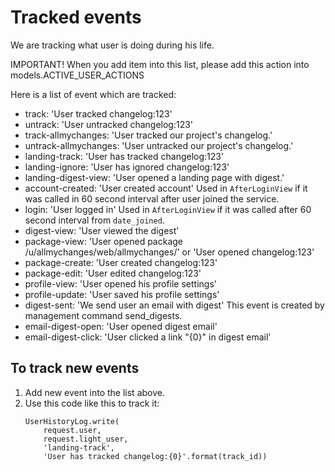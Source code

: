Tracked events
==============

We are tracking what user is doing during his life.

IMPORTANT! When you add item into this list, please
add this action into models.ACTIVE_USER_ACTIONS

Here is a list of event which are tracked:

* track: 'User tracked changelog:123'
* untrack: 'User untracked changelog:123'
* track-allmychanges: 'User tracked our project\'s changelog.'
* untrack-allmychanges: 'User untracked our project\'s changelog.'
* landing-track: 'User has tracked changelog:123'
* landing-ignore: 'User has ignored changelog:123'
* landing-digest-view: 'User opened a landing page with digest.'
* account-created: 'User created account'
  Used in `AfterLoginView` if it was called in 60 second interval
  after user joined the service.
* login: 'User logged in'
  Used in `AfterLoginView` if it was called after 60 second interval
  from `date_joined`.
* digest-view: 'User viewed the digest'
* package-view: 'User opened package /u/allmychanges/web/allmychanges/' or 'User opened changelog:123'
* package-create: 'User created changelog:123'
* package-edit: 'User edited changelog:123'
* profile-view: 'User opened his profile settings'
* profile-update: 'User saved his profile settings'
* digest-sent: 'We send user an email with digest'
  This event is created by management command send_digests.
* email-digest-open:  'User opened digest email'
* email-digest-click: 'User clicked a link "{0}" in digest email'


To track new events
-------------------

1. Add new event into the list above.
2. Use this code like this to track it:
    ```
    UserHistoryLog.write(
        request.user,
        request.light_user,
        'landing-track',
        'User has tracked changelog:{0}'.format(track_id))
    ```
